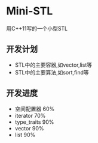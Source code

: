 # Mini-STL
用C++11写的一个小型STL

## 开发计划
 * STL中的主要容器,如vector,list等
 * STL中的主要算法,如sort,find等
 
## 开发进度
 * 空间配置器     60%
 * iterator       70%
 * type_traits    90%
 * vector         90%
 * list           90%
